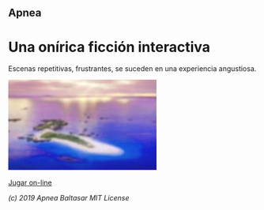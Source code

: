 ## Apnea
# Una onírica ficción interactiva

Escenas repetitivas, frustrantes, se suceden en una experiencia angustiosa.

![Isla](Apnea/www/res/island.jpg)

[Jugar on-line](https://baltasarq.github.io/Apnea/app/www/index.html)

*(c) 2019 Apnea Baltasar MIT License*
